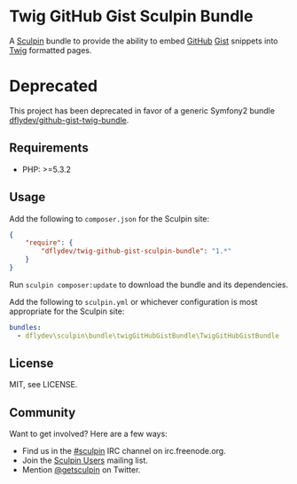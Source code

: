 Twig GitHub Gist Sculpin Bundle
===============================

A [Sculpin](http://getsculpin.com) bundle to provide the ability to
embed [GitHub](http://github.com) [Gist](http://gist.github.com)
snippets into [Twig](http://twig.sensiolabs.org/) formatted pages.


Deprecated
==========

This project has been deprecated in favor of a generic Symfony2 bundle
[dflydev/github-gist-twig-bundle](https://github.com/dflydev/dflydev-github-gist-twig-bundle).


Requirements
------------

 * PHP: >=5.3.2


Usage
-----

Add the following to `composer.json` for the Sculpin site:

```json
{
    "require": {
        "dflydev/twig-github-gist-sculpin-bundle": "1.*"
    }
}
```

Run `sculpin composer:update` to download the bundle and its
dependencies.

Add the following to `sculpin.yml` or whichever configuration
is most appropriate for the Sculpin site:

```yaml
bundles:
  - dflydev\sculpin\bundle\twigGitHubGistBundle\TwigGitHubGistBundle
```


License
-------

MIT, see LICENSE.


Community
---------

Want to get involved? Here are a few ways:

* Find us in the [#sculpin](irc://irc.freenode.org/sculpin) IRC
  channel on irc.freenode.org.
* Join the [Sculpin Users](http://groups.google.com/group/sculpin-users)
  mailing list.
* Mention [@getsculpin](http://twitter.com/getsculpin) on Twitter.
